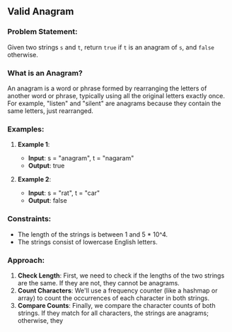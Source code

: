 ## Valid Anagram

### Problem Statement:
Given two strings `s` and `t`, return `true` if `t` is an anagram of `s`, and `false` otherwise.

### What is an Anagram?
An anagram is a word or phrase formed by rearranging the letters of another word or phrase, typically using all the original letters exactly once. For example, "listen" and "silent" are anagrams because they contain the same letters, just rearranged.

### Examples:
1. **Example 1**:
   - **Input**: s = "anagram", t = "nagaram"
   - **Output**: true

2. **Example 2**:
   - **Input**: s = "rat", t = "car"
   - **Output**: false

### Constraints:
- The length of the strings is between 1 and 5 * 10^4.
- The strings consist of lowercase English letters.

### Approach:
1. **Check Length**: First, we need to check if the lengths of the two strings are the same. If they are not, they cannot be anagrams.
2. **Count Characters**: We'll use a frequency counter (like a hashmap or array) to count the occurrences of each character in both strings.
3. **Compare Counts**: Finally, we compare the character counts of both strings. If they match for all characters, the strings are anagrams; otherwise, they 